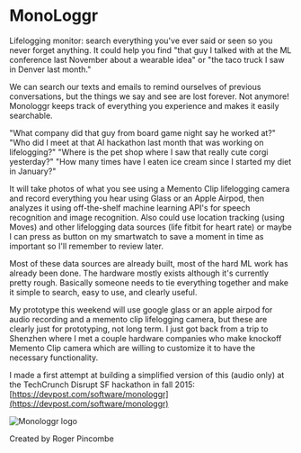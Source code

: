 # MonoLoggr
Lifelogging monitor: search everything you've ever said or seen so you never forget anything.  It could help you find "that guy I talked with at the ML conference last November about a wearable idea" or "the taco truck I saw in Denver last month."  

We can search our texts and emails to remind ourselves of previous conversations, but the things we say and see are lost forever. Not anymore! Monologgr keeps track of everything you experience and makes it easily searchable.

"What company did that guy from board game night say he worked at?"
"Who did I meet at that AI hackathon last month that was working on lifelogging?"
"Where is the pet shop where I saw that really cute corgi yesterday?"
"How many times have I eaten ice cream since I started my diet in January?"

It will take photos of what you see using a Memento Clip lifelogging camera and record everything you hear using Glass or an Apple Airpod, then analyzes it using off-the-shelf machine learning API's for speech recognition and image recognition.  Also could use location tracking (using Moves) and other lifelogging data sources (life fitbit for heart rate) or maybe I can press as button on my smartwatch to save a moment in time as important so I'll remember to review later.

Most of these data sources are already built, most of the hard ML work has already been done.  The hardware mostly exists although it's currently pretty rough.  Basically someone needs to tie everything together and make it simple to search, easy to use, and clearly useful.

My prototype this weekend will use google glass or an apple airpod for audio recording and a memento clip lifelogging camera, but these are clearly just for prototyping, not long term.  I just got back from a trip to Shenzhen where I met a couple hardware companies who make knockoff Memento Clip camera which are willing to customize it to have the necessary functionality.

I made a first attempt at building a simplified version of this (audio only) at the TechCrunch Disrupt SF hackathon in fall 2015: [https://devpost.com/software/monologgr](https://devpost.com/software/monologgr)

![Monologgr logo](https://dl.dropboxusercontent.com/u/1302719/monologgr/logo.png?c=1)


Created by Roger Pincombe
